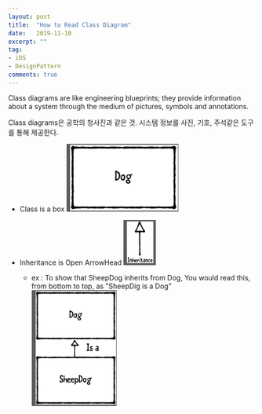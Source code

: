 ```yaml
---
layout: post
title:  "How to Read Class Diagram"
date:   2019-11-10
excerpt: ""
tag:
- iOS
- DesignPattern
comments: true
---
```


Class diagrams are like engineering blueprints; they provide information about a system through the medium of pictures, symbols and annotations.

Class diagrams은 공학의 청사진과 같은 것. 시스템 정보를 사진, 기호, 주석같은 도구를 통해 제공한다.

* Class is a box
![](/assets/dog_class.png)

* Inheritance is Open ArrowHead
![](/assets/arrow_inheritance.png)
  * ex : To show that SheepDog inherits from Dog, You would read this, from bottom to top, as  "SheepDig is a Dog"
  ![](/assets/inheritance_ex.png)
